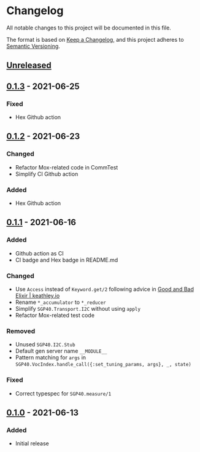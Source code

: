# Changelog

All notable changes to this project will be documented in this file.

The format is based on [Keep a Changelog](https://keepachangelog.com/en/1.0.0/),
and this project adheres to [Semantic Versioning](https://semver.org/spec/v2.0.0.html).

## [Unreleased]

## [0.1.3] - 2021-06-25
### Fixed

- Hex Github action
## [0.1.2] - 2021-06-23
### Changed

- Refactor Mox-related code in CommTest
- Simplify CI Github action

### Added

- Hex Github action

## [0.1.1] - 2021-06-16
### Added
- Github action as CI
- CI badge and Hex badge in README.md

### Changed
- Use `Access` instead of `Keyword.get/2` following advice in [Good and Bad Elixir | keathley.io](https://keathley.io/blog/good-and-bad-elixir.html)
- Rename `*_accumulator` to `*_reducer`
- Simplify `SGP40.Transport.I2C` without using `apply`
- Refactor Mox-related test code

### Removed
- Unused `SGP40.I2C.Stub`
- Default gen server name `__MODULE__`
- Pattern matching for `args` in `SGP40.VocIndex.handle_call({:set_tuning_params, args}, _, state)`

### Fixed
- Correct typespec for `SGP40.measure/1`

## [0.1.0] - 2021-06-13
### Added
- Initial release

[Unreleased]: https://github.com/mnishiguchi/sgp40/compare/v0.1.3...HEAD
[0.1.3]: https://github.com/mnishiguchi/sgp40/compare/v0.1.2...v0.1.3
[0.1.2]: https://github.com/mnishiguchi/sgp40/compare/v0.1.1...v0.1.2
[0.1.1]: https://github.com/mnishiguchi/sgp40/compare/v0.1.0...v0.1.1
[0.1.0]: https://github.com/mnishiguchi/sgp40/releases/tag/v0.1.0
